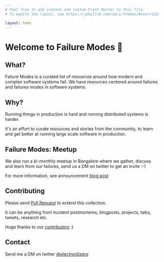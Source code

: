 ```yaml
---
# Feel free to add content and custom Front Matter to this file.
# To modify the layout, see https://jekyllrb.com/docs/themes/#overriding-theme-defaults

layout: home
---
```


# Welcome to Failure Modes :wave:

## What?
Failure Modes is a curated list of resources around how modern and complex software systems fail.
We have resources centered around failures and failures modes in software systems.

## Why?
Running things in production is hard and running distributed systems is harder.

It's an effort to curate resources and stories from the community, to learn and get better at running large scale software in production.

## Failure Modes: Meetup
We also run a bi-monthly meetup in Bangalore where we gather, discuss and learn from our failures, send us a DM on twitter to get an invite :-)

For more information, see announcement [blog post](link)

## Contributing
Please send [Pull Request](https://github.com/electron0zero/failure-modes) to extend this collection.

It can be anything from incident postmortems, blogposts, projects, talks, tweets, research etc.

Huge thanks to our [contributors](https://github.com/electron0zero/failure-modes/graphs/contributors) :)

## Contact
Send me a DM on twitter [@electron0zero](https://twitter.com/electron0zero)